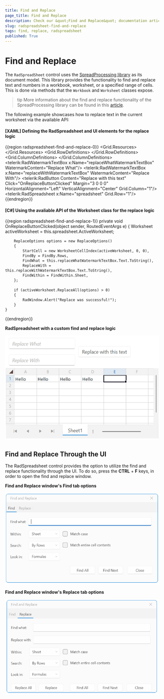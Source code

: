 ```yaml
---
title: Find and Replace
page_title: Find and Replace
description: Check our &quot;Find and Replace&quot; documentation article for the RadSpreadsheet control.
slug: radspreadsheet-find-and-replace
tags: find, replace, radspreadsheet
published: True
---
```


# Find and Replace

The `RadSpreadSheet` control uses the [SpreadProcessing library](https://docs.telerik.com/devtools/document-processing/libraries/radspreadprocessing/overview) as its document model. This library provides the functionality to find and replace text and numbers in a workbook, worksheet, or a specified range of cells. This is done via methods that the `Workbook` and `Worksheet` classes expose.

>tip More information about the find and replace functionality of the SpreadProcessing library can be found in this [article](https://docs.telerik.com/devtools/document-processing/libraries/radspreadprocessing/features/find-and-replace).

The following example showcases how to replace text in the current worksheet via the available API:

#### __[XAML] Defining the RadSpreadsheet and UI elements for thе replace logic__
{{region radspreadsheet-find-and-replace-0}}
    <Grid>
        <Grid.Resources>
            <Style TargetType="telerik:RadWatermarkTextBox">
                <Setter Property="Margin" Value="5 5 0 5"/>
                <Setter Property="VerticalContentAlignment" Value="Center"/>
                <Setter Property="Width" Value="200"/>
            </Style>
        </Grid.Resources>
        <Grid.RowDefinitions>
            <RowDefinition Height="Auto"/>
            <RowDefinition Height="*"/>
        </Grid.RowDefinitions>
        <Grid>
            <Grid.ColumnDefinitions>
                <ColumnDefinition Width="Auto"/>
                <ColumnDefinition Width="*"/>
            </Grid.ColumnDefinitions>
            <StackPanel>
                <telerik:RadWatermarkTextBox x:Name="replaceWhatWatermarkTextBox"
                                             WatermarkContent="Replace What"/>
                <telerik:RadWatermarkTextBox x:Name="replaceWithWatermarkTextBox"
                                             WatermarkContent="Replace With"/>
            </StackPanel>
            <telerik:RadButton Content="Replace with this text" 
                               Click="OnReplaceButtonClicked" 
                               Margin="3 0 0 0"
                               HorizontalAlignment="Left"
                               VerticalAlignment="Center"
                               Grid.Column="1"/>
        </Grid>
        <telerik:RadSpreadsheet x:Name="spreadsheet" Grid.Row="1"/>
    </Grid>
{{endregion}}

#### __[C#] Using the avaliable API of the Worksheet class for thе replace logic__
{{region radspreadsheet-find-and-replace-1}}
    private void OnReplaceButtonClicked(object sender, RoutedEventArgs e)
    {
        Worksheet activeWorksheet = this.spreadsheet.ActiveWorksheet;

        ReplaceOptions options = new ReplaceOptions()
        {
            StartCell = new WorksheetCellIndex(activeWorksheet, 0, 0),
            FindBy = FindBy.Rows,
            FindWhat = this.replaceWhatWatermarkTextBox.Text.ToString(),
            ReplaceWith = this.replaceWithWatermarkTextBox.Text.ToString(),
            FindWithin = FindWithin.Sheet,
        };

        if (activeWorksheet.ReplaceAll(options) > 0)
        {
            RadWindow.Alert("Replace was successful!");
        }
    }
{{endregion}}

__RadSpreadsheet with a custom find and replace logic__

![RadSpreadsheet with a custom find and replace logic](images/radspreadsheet-find-and-replace-0.gif)

## Find and Replace Through the UI

The RadSpreadsheet control provides the option to utilize the find and replace functionality through the UI. To do so, press the __CTRL__ + __F__ keys, in order to open the find and replace window.

__Find and Replace window's Find tab options__

![Find and Replace window's Find tab options](images/radspreadsheet-find-and-replace-1.png)

__Find and Replace window's Replace tab options__

![Find and Replace window's Replace tab options](images/radspreadsheet-find-and-replace-2.png)